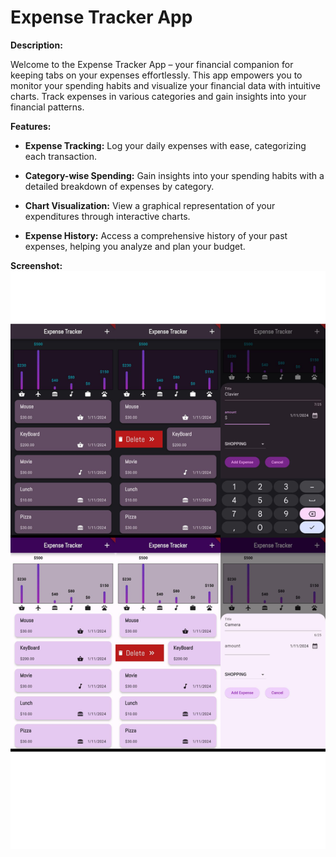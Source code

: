 # Expense Tracker App

**Description:**

Welcome to the Expense Tracker App – your financial companion for keeping tabs on your expenses effortlessly. This app empowers you to monitor your spending habits and visualize your financial data with intuitive charts. Track expenses in various categories and gain insights into your financial patterns.

**Features:**

- **Expense Tracking:** Log your daily expenses with ease, categorizing each transaction.

- **Category-wise Spending:** Gain insights into your spending habits with a detailed breakdown of expenses by category.

- **Chart Visualization:** View a graphical representation of your expenditures through interactive charts.

- **Expense History:** Access a comprehensive history of your past expenses, helping you analyze and plan your budget.

**Screenshot:**
![Demo Screenshot 1](Demo/demo.png)
